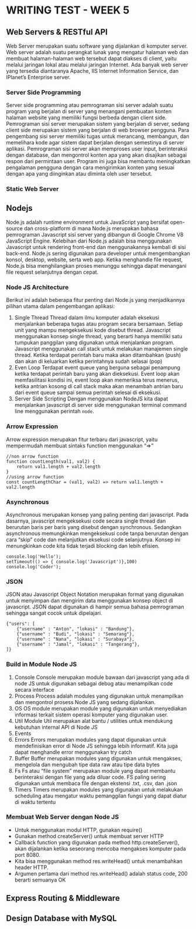 # WRITING TEST - WEEK 5
## Web Servers & RESTful API
Web Server merupakan suatu software yang dijalankan di komputer server. Web server adalah suatu perangkat lunak yang mengatur halaman web dan membuat halaman-halaman web tersebut dapat diakses di client, yaitu melalui jaringan lokal atau melalui jaringan Internet. Ada banyak web server yang tersedia diantaranya Apache, IIS Internet Information Service, dan IPlanet’s Enterprise server.

### Server Side Programming
Server side programming atau pemrograman sisi server adalah suatu program yang berjalan di server yang menangani pembuatan konten halaman website yang memiliki fungsi berbeda dengan client side. Pemrograman sisi server merupakan sistem yang berjalan di server, sedang client side merupakan sistem yang berjalan di web browser pengguna. Para pengembang sisi server memiliki tugas untuk merancang, membangun, dan memelihara kode agar sistem dapat berjalan dengan semestinya di server aplikasi. Pemrograman sisi server akan memproses user input, berinteraksi dengan database, dan mengontrol konten apa yang akan disajikan sebagai respon dari permintaan user. Program ini juga bisa membantu meningkatkan pengalaman pengguna dengan cara mengirimkan konten yang sesuai dengan apa yang diinginkan atau diminta oleh user tersebut.

### Static Web Server


## Nodejs
Node.js adalah runtime environment untuk JavaScript yang bersifat open-source dan cross-platform di mana Node.js merupakan bahasa pemrograman Javascript sisi server yang dibangun di Google Chrome V8 JavaScript Engine. Kelebihan dari Node.js adalah bisa menggunakan Javascript untuk rendering front-end dan menggunakannya kembali di sisi back-end. Node.js sering digunakan para developer untuk mengembangkan konsol, desktop, website, serta web app. Ketika menghandle file request, Node.js bisa menghilangkan proses menunggu sehingga dapat menangani file request selanjutnya dengan cepat.

### Node JS Architecture
Berikut ini adalah beberapa fitur penting dari Node.js yang menjadikannya pilihan utama dalam pengembangan aplikasi:
1. Single Thread
Thread dalam ilmu komputer adalah eksekusi menjalankan beberapa tugas atau program secara bersamaan. Setiap unit yang mampu mengeksekusi kode disebut thread. Javascript menggunakan konsep single thread, yang berarti hanya memiliki satu tumpukan panggilan yang digunakan untuk menjalankan program. Javascript menggunakan call stack untuk melakukan manajemen single thread. Ketika terdapat perintah baru maka akan ditambahkan (push) dan akan di keluarkan ketika perintahnya sudah selasai (pop)
2. Even Loop
Terdapat event queue yang berguna sebagai penampung ketika terdapat perintah baru yang akan dieksekusi. Event loop akan memfasilitasi kondisi ini, event loop akan memeriksa terus menerus, ketika antrian kosong di call stack maka akan menambah antrian baru dari event queue sampai semua perintah selesai di eksekusi.
3. Server Side Scripting
Dengan menggunakan NodeJS kita dapat menjalankan javascript di server side menggunakan terminal command line menggunakan perintah ``node``.

### Arrow Expression
Arrow expression merupakan fitur terbaru dari javascript, yaitu mempermudah membuat sintaks function menggunakan “=>” 
```
//non arrow function
function countLength(val1, val2) {
    return val1.length + val2.length
}
//using arrow function
const countLengthChar = (val1, val2) => return val1.length + val2.length
```

### Asynchronous
Asynchronous merupakan konsep yang paling penting dari javascript. Pada dasarnya, javascript mengeksekusi code secara single thread dan berurutan baris per baris yang disebut dengan synchronous. Sedangkan asynchronous memungkinkan mengeksekusi code tanpa berurutan dengan cara “skip” code dan melanjutkan eksekusi code selanjutnya. Konsep ini menungkinkan code kita tidak terjadi blocking dan lebih efisien.
```
console.log('Hello');
setTimeout(() => { console.log('Javascript')},100)
console.log('Coder');
```

### JSON
JSON atau Javascript Object Notation merupakan format yang digunakan untuk menyimpan dan mengirim data menggunakan konsep object di javascript. JSON dapat digunakan di hampir semua bahasa pemrograman sehingga sangat cocok untuk dipelajari.
```
{"users": [
    {"username" : "Anton", "lokasi" : "Bandung"},
    {"username" : "Budi", "lokasi" : "Semarang"},
    {"username" : "Nana", "lokasi" : "Surabaya"},
    {"username" : "Jamal", "lokasi" : "Tangerang"},
]}
```

### Build in Module Node JS
1. Console
Console merupakan module bawaan dari javascript yang ada di node JS untuk digunakan sebagai debug atau menampilkan code secara interface
2. Process
Process adalah modules yang digunakan untuk menampilkan dan mengontrol prosess Node JS yang sedang dijalankan.
3. OS
OS module merupakan module yang digunakan untuk menyediakan informasi terkait sistem operasi komputer yang digunakan user.
4. Util
Module Util merupakan alat bantu / utilities untuk mendukung kebutuhan internal API di Node JS
5. Events
6. Errors
Errors merupakan modules yang dapat digunakan untuk mendefinisikan error di Node JS sehingga lebih informatif. Kita juga dapat menghandle error menggunakan try catch
7. Buffer
Buffer merupakan modules yang digunakan untuk mengakses, mengelola dan mengubah tipe data raw atau tipe data bytes
8. Fs
Fs atau “file system” merupakan module yang dapat membantu berinteraksi dengan file yang ada diluar code. FS paling sering digunakan untuk membaca file dengan ekstensi .txt, .csv, dan .json
9. Timers
Timers merupakan modules yang digunakan untuk melakukan scheduling atau mengatur waktu pemanggilan fungsi yang dapat diatur di waktu tertentu

### Membuat Web Server dengan Node JS
* Untuk menggunakan modul HTTP, gunakan require()
* Gunakan method createServer() untuk membuat server HTTP
* Callback function yang digunakan pada method http.createServer(), akan dijalankan ketika seseorang mencoba mengakses komputer pada port 8080.
* Kita bisa menggunakan method res.writeHead() untuk menambahkan header HTTP.
* Argumen pertama dari method res.writeHead() adalah status code, 200 berarti semuanya OK

## Express Routing & Middleware

## Design Database with MySQL
